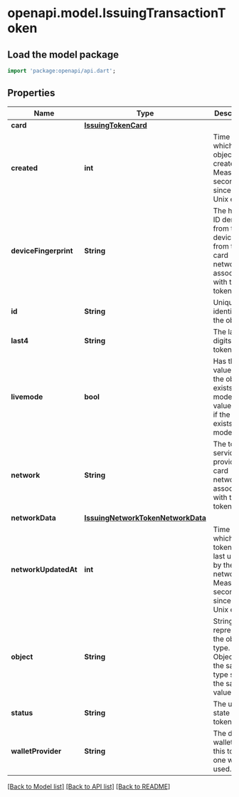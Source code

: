# openapi.model.IssuingTransactionToken

## Load the model package
```dart
import 'package:openapi/api.dart';
```

## Properties
Name | Type | Description | Notes
------------ | ------------- | ------------- | -------------
**card** | [**IssuingTokenCard**](IssuingTokenCard.md) |  | 
**created** | **int** | Time at which the object was created. Measured in seconds since the Unix epoch. | 
**deviceFingerprint** | **String** | The hashed ID derived from the device ID from the card network associated with the token. | [optional] 
**id** | **String** | Unique identifier for the object. | 
**last4** | **String** | The last four digits of the token. | [optional] 
**livemode** | **bool** | Has the value `true` if the object exists in live mode or the value `false` if the object exists in test mode. | 
**network** | **String** | The token service provider / card network associated with the token. | 
**networkData** | [**IssuingNetworkTokenNetworkData**](IssuingNetworkTokenNetworkData.md) |  | [optional] 
**networkUpdatedAt** | **int** | Time at which the token was last updated by the card network. Measured in seconds since the Unix epoch. | 
**object** | **String** | String representing the object's type. Objects of the same type share the same value. | 
**status** | **String** | The usage state of the token. | 
**walletProvider** | **String** | The digital wallet for this token, if one was used. | [optional] 

[[Back to Model list]](../README.md#documentation-for-models) [[Back to API list]](../README.md#documentation-for-api-endpoints) [[Back to README]](../README.md)


